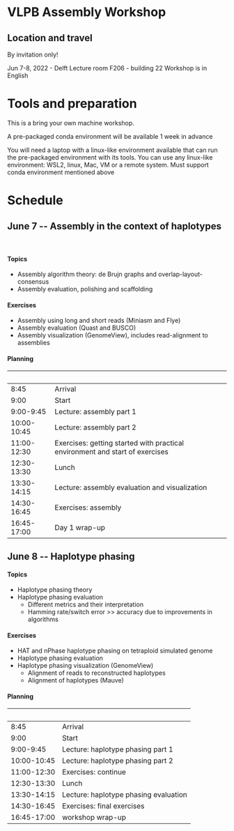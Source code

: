 # VLPB Assembly Workshop

## Location and travel
By invitation only!

Jun 7-8, 2022 - Delft Lecture room F206 - building 22
Workshop is in English
 

# Tools and preparation
This is a bring your own machine workshop.

A pre-packaged conda environment will be available 1 week in advance

You will need a laptop with a linux-like environment available that can run the pre-packaged environment with its tools. You can use any linux-like environment: WSL2, linux, Mac, VM or a remote system. Must support conda environment mentioned above
 
# Schedule

## June 7 -- Assembly in the context of haplotypes
 
#### Topics 
- Assembly algorithm theory: de Brujn graphs and overlap-layout-consensus
- Assembly evaluation, polishing and scaffolding 

#### Exercises
- Assembly using long and short reads (Miniasm and Flye)
- Assembly evaluation (Quast and BUSCO)
- Assembly visualization (GenomeView), includes read-alignment to assemblies

#### Planning

| &nbsp;      | &nbsp;                                                                       |
|-------------|------------------------------------------------------------------------------|
| 8:45        | Arrival                                                                      |
| 9:00        | Start                                                                        |
| 9:00-9:45   | Lecture: assembly part 1                                                     |
| 10:00-10:45 | Lecture: assembly part 2                                                     |
| 11:00-12:30 | Exercises: getting started with practical environment and start of exercises |
| 12:30-13:30 | Lunch                                                                        |
| 13:30-14:15 | Lecture: assembly evaluation and visualization                               |
| 14:30-16:45 | Exercises: assembly                                                          |
| 16:45-17:00 | Day 1 wrap-up                                                                |


 
## June 8 -- Haplotype phasing
#### Topics
- Haplotype phasing theory
- Haplotype phasing evaluation
	- Different metrics and their interpretation
	- Hamming rate/switch error >> accuracy due to improvements in algorithms 

#### Exercises
- HAT and nPhase haplotype phasing on tetraploid simulated genome
- Haplotype phasing evaluation
- Haplotype phasing visualization (GenomeView)
	- Alignment of reads to reconstructed haplotypes
	- Alignment of haplotypes (Mauve) 
 
#### Planning

| &nbsp;      | &nbsp;                                |
|-------------|---------------------------------------|
| 8:45        | Arrival                               |
| 9:00        | Start                                 |
| 9:00-9:45   | Lecture: haplotype phasing part 1     |
| 10:00-10:45 | Lecture: haplotype phasing part 2     |
| 11:00-12:30 | Exercises: continue                   |
| 12:30-13:30 | Lunch                                 |
| 13:30-14:15 | Lecture: haplotype phasing evaluation |
| 14:30-16:45 | Exercises: final exercises            |
| 16:45-17:00 | workshop wrap-up                      |




